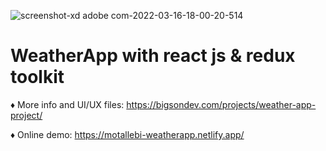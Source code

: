 ![screenshot-xd adobe com-2022-03-16-18-00-20-514](https://user-images.githubusercontent.com/12232327/158804964-80a6dd08-ed34-462b-9f0c-16cda67bc271.png)

# WeatherApp with react js & redux toolkit

♦ More info and UI/UX files: https://bigsondev.com/projects/weather-app-project/

♦ Online demo: https://motallebi-weatherapp.netlify.app/
